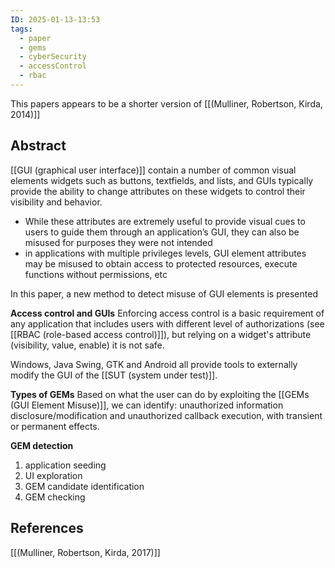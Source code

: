 ```yaml
---
ID: 2025-01-13-13:53
tags:
  - paper
  - gems
  - cyberSecurity
  - accessControl
  - rbac
---
```

This papers appears to be a shorter version of [[(Mulliner, Robertson, Kirda, 2014)]]

## Abstract

[[GUI (graphical user interface)]] contain a number of common visual elements widgets such as buttons, textfields, and lists, and GUIs typically provide the ability to change attributes on these widgets to control their visibility and behavior. 
- While these attributes are extremely useful to provide visual cues to users to guide them through an application’s GUI, they can also be misused for purposes they were not intended
- in applications with multiple privileges levels, GUI element attributes may be misused to obtain access to protected resources, execute functions without permissions, etc

In this paper, a new method to detect misuse of GUI elements is presented

**Access control and GUIs**
Enforcing access control is a basic requirement of any application that includes users with different level of authorizations (see [[RBAC (role-based access control)]]), but relying on a widget's attribute (visibility, value, enable) it is not safe.

Windows, Java Swing, GTK and Android all provide tools to externally modify the GUI of the [[SUT (system under test)]].

**Types of GEMs**
Based on what the user can do by exploiting the [[GEMs (GUI Element Misuse)]], we can identify: unauthorized information disclosure/modification and unauthorized callback execution, with transient or permanent effects.

**GEM detection**
1) application seeding
2) UI exploration
3) GEM candidate identification
4) GEM checking

## References
[[(Mulliner, Robertson, Kirda, 2017)]]